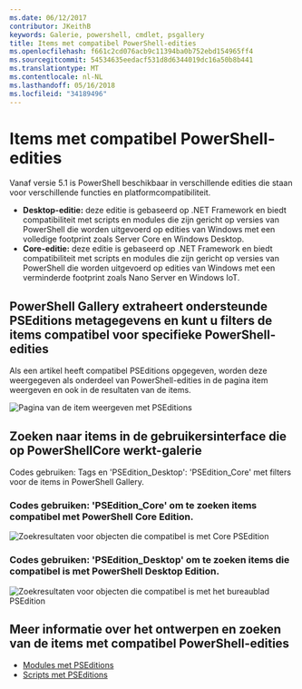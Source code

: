```yaml
---
ms.date: 06/12/2017
contributor: JKeithB
keywords: Galerie, powershell, cmdlet, psgallery
title: Items met compatibel PowerShell-edities
ms.openlocfilehash: f661c2cd076acb9c11394ba0b752ebd154965ff4
ms.sourcegitcommit: 54534635eedacf531d8d6344019dc16a50b8b441
ms.translationtype: MT
ms.contentlocale: nl-NL
ms.lasthandoff: 05/16/2018
ms.locfileid: "34189496"
---
```

# <a name="items-with-compatible-powershell-editions"></a>Items met compatibel PowerShell-edities

Vanaf versie 5.1 is PowerShell beschikbaar in verschillende edities die staan voor verschillende functies en platformcompatibiliteit.

- **Desktop-editie:** deze editie is gebaseerd op .NET Framework en biedt compatibiliteit met scripts en modules die zijn gericht op versies van PowerShell die worden uitgevoerd op edities van Windows met een volledige footprint zoals Server Core en Windows Desktop.
- **Core-editie:** deze editie is gebaseerd op .NET Framework en biedt compatibiliteit met scripts en modules die zijn gericht op versies van PowerShell die worden uitgevoerd op edities van Windows met een verminderde footprint zoals Nano Server en Windows IoT.

## <a name="powershell-gallery-extracts-supported-pseditions-metadata-and-allows-you-to-filters-the-items-compatible-for-specific-powershell-editions"></a>PowerShell Gallery extraheert ondersteunde PSEditions metagegevens en kunt u filters de items compatibel voor specifieke PowerShell-edities

Als een artikel heeft compatibel PSEditions opgegeven, worden deze weergegeven als onderdeel van PowerShell-edities in de pagina item weergeven en ook in de resultaten van de items.

![Pagina van de item weergeven met PSEditions](../../Images/ItemDisplayPageWithPSEditions.PNG)

## <a name="search-for-items-in-the-gallery-ui-which-works-on-powershellcore"></a>Zoeken naar items in de gebruikersinterface die op PowerShellCore werkt-galerie

Codes gebruiken: Tags en 'PSEdition_Desktop': 'PSEdition_Core' met filters voor de items in PowerShell Gallery.

### <a name="use-tagspseditioncore-to-search-items-compatible-with-powershell-core-edition"></a>Codes gebruiken: 'PSEdition_Core' om te zoeken items compatibel met PowerShell Core Edition.

![Zoekresultaten voor objecten die compatibel is met Core PSEdition](../../Images/SearchResultsWithPSEditions.PNG)

### <a name="use-tagspseditiondesktop-to-search-items-compatible-with-powershell-desktop-edition"></a>Codes gebruiken: 'PSEdition_Desktop' om te zoeken items die compatibel is met PowerShell Desktop Edition.

![Zoekresultaten voor objecten die compatibel is met het bureaublad PSEdition](../../Images/SearchResultsWithPSEdition-Desktop.PNG)

## <a name="more-details-on-authoring-and-finding-the-items-with-compatible-powershell-editions"></a>Meer informatie over het ontwerpen en zoeken van de items met compatibel PowerShell-edities

- [Modules met PSEditions](../../concepts/module-psedition-support.md)
- [Scripts met PSEditions](../../concepts/script-psedition-support.md)